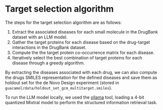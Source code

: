 # Target selection algorithm

The steps for the target selection algorithm are as follows:

1. Extract the associated diseases for each small molecule in the DrugBank dataset with an LLM model.
2. Gather the target proteins for each disease based on the drug-target interactions in the DrugBank dataset.
3. Compute the the target protein co-occurrence matrix for each disease.
4. Iteratively select the best combination of target proteins for each disease through a greedy algorithm.

By extracting the diseases associated with each drug, we can also compute the drugs SMILES representation for the defined diseases and save them as holdout set for the de Novo Design experiment (stored in `guacamol/data/holdout_set_gcm_multitarget.smiles`).

To run the LLM model locally, we used the [ollama](https://github.com/ollama/ollama) tool, loading a 4-bit quantized Mixtral model to perform the structured information retrieval task.